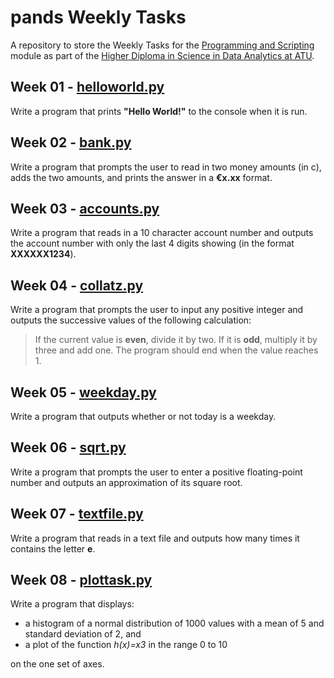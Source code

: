 # pands Weekly Tasks
A repository to store the Weekly Tasks for the [Programming and Scripting](https://www.gmit.ie/programming-and-scripting) module as part of the [Higher Diploma in Science in Data Analytics at ATU](https://www.gmit.ie/higher-diploma-in-science-in-computing-in-data-analytics).

## Week 01 - [helloworld.py](https://github.com/JBnkn/pands-weekly-tasks/blob/main/helloworld.py)
Write a program that prints **"Hello World!"** to the console when it is run.

## Week 02 - [bank.py](https://github.com/JBnkn/pands-weekly-tasks/blob/main/bank.py)
Write a program that prompts the user to read in two money amounts (in c), adds the two amounts, and prints the answer in a **€x.xx** format.

## Week 03 - [accounts.py](https://github.com/JBnkn/pands-weekly-tasks/blob/main/accounts.py)
Write a program that reads in a 10 character account number and outputs the account number with only the last 4 digits showing (in the format **XXXXXX1234**).

## Week 04 - [collatz.py](https://github.com/JBnkn/pands-weekly-tasks/blob/main/collatz.py)
Write a program that prompts the user to input any positive integer and outputs the successive values of the following calculation:
> If the current value is **even**, divide it by two. If it is **odd**, multiply it by three and add one. The program should end when the value reaches 1.

## Week 05 - [weekday.py](https://github.com/JBnkn/pands-weekly-tasks/blob/main/weekday.py)
Write a program that outputs whether or not today is a weekday.

## Week 06 - [sqrt.py](https://github.com/JBnkn/pands-weekly-tasks/blob/main/sqrt.py)
Write a program that prompts the user to enter a positive floating-point number and outputs an approximation of its square root.

## Week 07 - [textfile.py](https://github.com/JBnkn/pands-weekly-tasks/blob/main/textfile.py)
Write a program that reads in a text file and outputs how many times it contains the letter **e**. 

## Week 08 - [plottask.py](https://github.com/JBnkn/pands-weekly-tasks/blob/main/plottask.py)
Write a program that displays:
- a histogram of a normal distribution of 1000 values with a mean of 5 and standard deviation of 2, and
- a plot of the function *h(x)=x3* in the range 0 to 10

on the one set of axes.